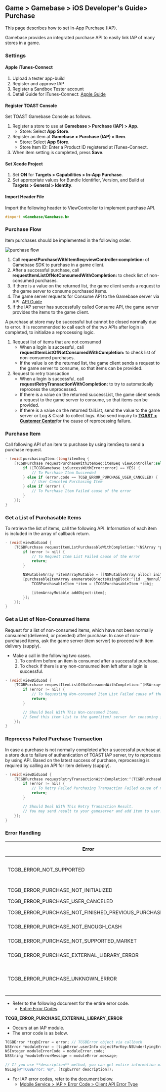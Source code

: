 ## Game > Gamebase > iOS Developer's Guide> Purchase

This page describes how to set In-App Purchase (IAP).

Gamebase provides an integrated purchase API to easily link IAP of many stores in a game.

### Settings

#### Apple iTunes-Connect

1. Upload a tester app-build
2. Register and approve IAP
3. Register a Sandbox Tester account
4. Detail Guide for iTunes-Connect: [Apple Guide](https://help.apple.com/itunes-connect/developer/#/devb57be10e7)


#### Register TOAST Console

Set TOAST Gamebase Console as follows.

1. Register a store to use at **Gamebase > Purchase (IAP) > App**.
	* Store: Select **App Store**.
2. Register an item at **Gamebase &gt; Purchase (IAP) &gt; Item**.
	* Store: Select **App Store**.
	* Store Item ID: Enter a Product ID registered at iTunes-Connect.
3. When item setting is completed, press **Save**.

#### Set Xcode Project

1. Set **ON** for **Targets > Capabilities > In-App Purchase**.
2. Set appropriate values for Bundle Identifier, Version, and Build at **Targets > General > Identity**.


#### Import Header File

Import the following header to ViewController to implement purchase API.

```objectivec
#import <Gamebase/Gamebase.h>
```

### Purchase Flow

Item purchases should be implemented in the following order.

![purchase flow](http://static.toastoven.net/prod_gamebase/DevelopersGuide/purchase_flow_001_1.5.0.png)

1. Call **requestPurchaseWithItemSeq:viewController:completion:** of Gamebase SDK to purchase in a game client.
2. After a successful purchase, call **requestItemListOfNotConsumedWithCompletion:** to check list of non-consumed purchases.
3. If there is a value on the returned list, the game client sends a request to the game server to consume purchased items.
4. The game server requests for Consume API to the Gamebase server via API. [API Guide](./api-guide/#wrapping-api)
5. If the IAP server has successfully called Consume API, the game server provides the items to the game client.

A purchase at store may be successful but cannot be closed normally due to error.
It is recommended to call each of the two APIs after login is completed, to initialize a reprocessing logic.

1. Request list of items that are not consumed
	* When a login is successful, call **requestItemListOfNotConsumedWithCompletion:** to check list of non-consumed purchases.
	* If the value is on the returned list, the game client sends a request to the game server to consume, so that items can be provided.
2. Request to retry transaction
	* When a login is successful, call **requestRetryTransactionWithCompletion:** to try to automatically reprocess the unprocessed.
	* If there is a value on the returned successList, the game client sends a request to the game server to consume, so that items can be provided.
	* If there is a value on the returned failList, send the value to the game server or Log & Crash to collect logs. Also send inquiry to  [**TOAST > Customer Center**](https://toast.com/support/inquiry)for the cause of reprocessing failure.

### Purchase Item

Call following API of an item to purchase by using itemSeq to send a purchase request.

```objectivec
- (void)purchasingItem:(long)itemSeq {
    [TCGBPurchase requestPurchaseWithItemSeq:itemSeq viewController:self completion:^(TCGBPurchasableReceipt *purchasableReceipt, TCGBError *error) {
        if ([TCGBGamebase isSuccessWithError:error] == YES) {
            // To Purchase Item Succeeded
        } else if (error.code == TCGB_ERROR_PURCHASE_USER_CANCELED) {
            // User Canceled Purchasing Item
        } else if (error) {
            // To Purchase Item Failed cause of the error
        }
    }];
}
```


### Get a List of Purchasable Items

To retrieve the list of items, call the following API. Information of each item is included in the array of callback return.

```objectivec
- (void)viewDidLoad {
    [TCGBPurchase requestItemListPurchasableWithCompletion:^(NSArray *purchasableItemArray, TCGBError *error) {
        if (error != nil) {
            // To Request Item List Failed cause of the error
            return;
        }

        NSMutableArray *itemArrayMutable = [[NSMutableArray alloc] init];
        [purchasableItemArray enumerateObjectsUsingBlock:^(id  _Nonnull obj, NSUInteger idx, BOOL * _Nonnull stop) {
            TCGBPurchasableItem *item = (TCGBPurchasableItem *)obj;

            [itemArrayMutable addObject:item];
        }];
    }];
}
```


### Get a List of Non-Consumed Items

Request for a list of non-consumed items, which have not been normally consumed (delivered, or provided) after purchase.
In case of non-purchased items, ask the game server (item server) to proceed with item delivery (supply).

* Make a call in the following two cases.
    1. To confirm before an item is consumed after a successful purchase.
    2. To check if there is any non-consumed item left after a login is successful.

```objectivec
- (void)viewDidLoad {
    [TCGBPurchase requestItemListOfNotConsumedWithCompletion:^(NSArray<TCGBPurchasableReceipt *> *purchasableReceiptArray, TCGBError *error) {
        if (error != nil) {
            // To Requesting Non-consumed Item List Failed cause of the error
            return;
        }

        // Should Deal With This Non-consumed Items.
        // Send this item list to the game(item) server for consuming item
    }];
}
```



### Reprocess Failed Purchase Transaction

In case a purchase is not normally completed after a successful purchase at a store due to failure of authentication of TOAST IAP server, try to reprocess by using API.
Based on the latest success of purchase, reprocessing is required by calling an API for item delivery (supply).

```objectivec
- (void)viewDidLoad {
    [TCGBPurchase requestRetryTransactionWithCompletion:^(TCGBPurchasableRetryTransactionResult *transactionResult, TCGBError *error) {
        if (error != nil) {
            // To Retry Failed Purchasing Transaction Failed cause of the error
            return;
        }

        // Should Deal With This Retry Transaction Result.
        // You may send result to your gameserver and add item to user.
    }];
}
```



### Error Handling

| Error                                    | Error Code | Description                              |
| ---------------------------------------- | ---------- | ---------------------------------------- |
| TCGB\_ERROR\_NOT\_SUPPORTED | 10 | GamebaseAdapter is not included. If the domain of error object is "TCGB.Gamebase.TCGBPurchase", check if PurchaseAdapter exists. |
| TCGB\_ERROR\_PURCHASE\_NOT\_INITIALIZED | 4001 | Gamebase PurchaseAdapter is not initialized. |
| TCGB\_ERROR\_PURCHASE\_USER\_CANCELED | 4002 | Purchase is cancelled. |
| TCGB\_ERROR\_PURCHASE\_NOT\_FINISHED\_PREVIOUS\_PURCHASING | 4003 | Previous purchase is not completed. |
| TCGB\_ERROR\_PURCHASE\_NOT\_ENOUGH\_CASH | 4004 | Cannot purchase due to shortage of cash of the store. |
| TCGB\_ERROR\_PURCHASE\_NOT\_SUPPORTED\_MARKET | 4010 | The store is not supported. iOS supports "AS";. |
| TCGB\_ERROR\_PURCHASE\_EXTERNAL\_LIBRARY\_ERROR | 4201 | Error in IAP library. Check error.message. |
| TCGB\_ERROR\_PURCHASE\_UNKNOWN\_ERROR | 4999 | Unknown error in purchase.<br/>Please upload the entire logs to the [Customer Center](https://toast.com/support/inquiry and we'll respond ASAP. |

* Refer to the following document for the entire error code.
	- [Entire Error Codes](./error-code/#client-sdk)



**TCGB_ERROR_PURCHASE_EXTERNAL_LIBRARY_ERROR**

* Occurs at an IAP module.
* The error code is as below.

```objectivec
TCGBError *tcgbError = error; // TCGBError object via callback
NSError *moduleError = [tcgbError.userInfo objectForKey:NSUnderlyingErrorKey]; // NSError object from external module
NSInteger moduleErrorCode = moduleError.code;
NSString *moduleErrorMessage = moduleError.message;

// If you use **description** method, you can get entire information of this object by JSON Format
NSLog(@"TCGBError: %@", [tcgbError description]);
```

* For IAP error codes, refer to the document below.
    * [Mobile Service > IAP > Error Code > Client API Error Type](/en/Common/IAP/en/error-code/#client-api)

